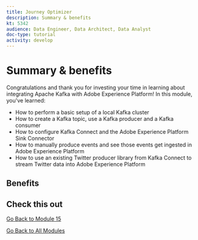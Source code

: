 ```yaml
---
title: Journey Optimizer
description: Summary & benefits
kt: 5342
audience: Data Engineer, Data Architect, Data Analyst
doc-type: tutorial
activity: develop
---
```

# Summary & benefits

Congratulations and thank you for investing your time in learning about integrating Apache Kafka with Adobe Experience Platform! 
In this module, you've learned:

- How to perform a basic setup of a local Kafka cluster
- How to create a Kafka topic, use a Kafka producer and a Kafka consumer
- How to configure Kafka Connect and the Adobe Experience Platform Sink Connector
- How to manually produce events and see those events get ingested in Adobe Experience Platform
- How to use an existing Twitter producer library from Kafka Connect to stream Twitter data into Adobe Experience Platform 

## Benefits

## Check this out

[Go Back to Module 15](./aep-apache-kafka.md)

[Go Back to All Modules](../../overview.md)
